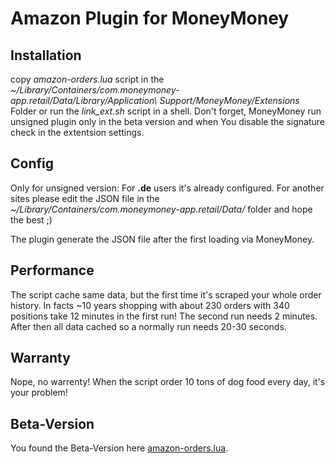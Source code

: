 # Amazon Plugin for MoneyMoney
## Installation
copy *amazon-orders.lua* script in the *~/Library/Containers/com.moneymoney-app.retail/Data/Library/Application\ Support/MoneyMoney/Extensions* Folder or run the *link_ext.sh* script in a shell.
Don't forget, MoneyMoney run unsigned plugin only in the beta version and when You disable the signature check in the extentsion settings.

## Config
Only for unsigned version:
For **.de** users it's already configured. For another sites please edit the JSON file in the *~/Library/Containers/com.moneymoney-app.retail/Data/* folder and hope the best ;) 

The plugin generate the JSON file after the first loading via MoneyMoney.

## Performance
The script cache same data, but the first time it's scraped your whole order history. In facts  ~10 years shopping with about 230 orders with 340 positions take 12 minutes in the first run! The second run needs 2 minutes. After then all data cached so a normally run needs 20-30 seconds.   

## Warranty
Nope, no warrenty! When the script order 10 tons of dog food every day, it's your problem!     

## Beta-Version
You found the Beta-Version here [amazon-orders.lua](https://raw.githubusercontent.com/Michael-Beutling/Amazon-MoneyMoney/beta/amazon-orders.lua).
